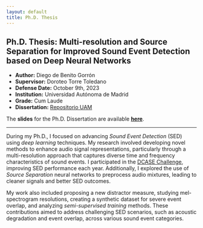 ```yaml
---
layout: default
title: Ph.D. Thesis
---
```


## Ph.D. Thesis: Multi-resolution and Source Separation for Improved Sound Event Detection based on Deep Neural Networks
* **Author:** Diego de Benito Gorrón 
* **Supervisor:** Doroteo Torre Toledano
* **Defense Date:** October 9th, 2023
* **Institution:** Universidad Autónoma de Madrid
* **Grade:** Cum Laude
* **Dissertation:** <a href="https://repositorio.uam.es/handle/10486/712872" target="_blank">Repositorio UAM</a>

The **slides** for the Ph.D. Dissertation are available **[here](/assets/pdf/thesis_slides_20231006.pdf)**. 

---

During my Ph.D., I focused on advancing *Sound Event Detection* (SED) using *deep learning* techniques. My research involved developing novel methods to enhance audio signal representations, particularly through a multi-resolution approach that captures diverse time and frequency characteristics of sound events. I participated in the [DCASE Challenge](http://dcase.community/), improving SED performance each year. Additionally, I explored the use of *Source Separation* neural networks to preprocess audio mixtures, leading to cleaner signals and better SED outcomes. 

My work also included proposing a new distractor measure, studying mel-spectrogram resolutions, creating a synthetic dataset for severe event overlap, and analyzing *semi-supervised training* methods. These contributions aimed to address challenging SED scenarios, such as acoustic degradation and event overlap, across various sound event categories.